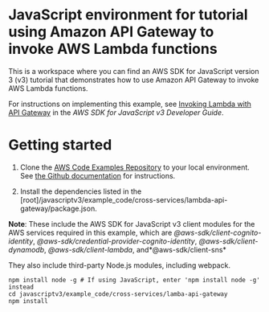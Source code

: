 # JavaScript environment for tutorial using Amazon API Gateway to invoke AWS Lambda functions
This is a workspace where you can find an AWS SDK for JavaScript version 3 (v3) tutorial that demonstrates how to 
use Amazon API Gateway to invoke AWS Lambda functions.

For instructions on implementing this example, see [Invoking Lambda with API Gateway](https://docs.aws.amazon.com/sdk-for-javascript/v3/developer-guide/api-gateway-invoking-lambda-example.html) in the *AWS SDK for JavaScript v3 Developer Guide*.


# Getting started

1. Clone the [AWS Code Examples Repository](https://github.com/awsdocs/aws-doc-sdk-examples) to your local environment. 
See [the Github documentation](https://docs.github.com/en/github/creating-cloning-and-archiving-repositories/cloning-a-repository) for 
instructions.

1. Install the dependencies listed in the [root]/javascriptv3/example_code/cross-services/lambda-api-gateway/package.json.

**Note**: These include the AWS SDK for JavaScript v3 client modules for the AWS services required in this example, 
which are  *@aws-sdk/client-cognito-identity*, *@aws-sdk/credential-provider-cognito-identity*, *@aws-sdk/client-dynamodb*,
*@aws-sdk/client-lambda*, and*@aws-sdk/client-sns*

They also include third-party Node.js modules, including webpack.
```
npm install node -g # If using JavaScript, enter 'npm install node -g' instead
cd javascriptv3/example_code/cross-services/lamba-api-gateway
npm install
```


